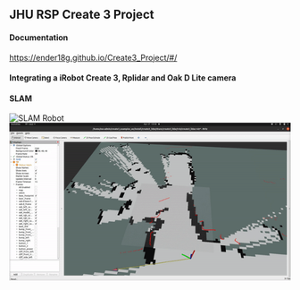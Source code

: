 ## JHU RSP Create 3 Project

#### Documentation
https://ender18g.github.io/Create3_Project/#/

#### Integrating a iRobot Create 3, Rplidar and Oak D Lite camera

#### SLAM
![SLAM Robot](robot.gif)
![Slam Example](slam.gif)

